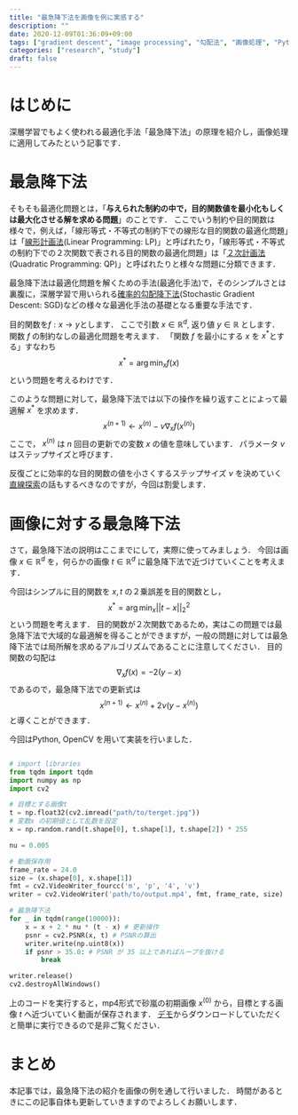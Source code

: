 ```yaml
---
title: "最急降下法を画像を例に実感する"
description: ""
date: 2020-12-09T01:36:09+09:00
tags: ["gradient descent", "image processing", "勾配法", "画像処理", "Python"]
categories: ["research", "study"]
draft: false
---
```

# はじめに
深層学習でもよく使われる最適化手法「最急降下法」の原理を紹介し，画像処理に適用してみたという記事です．

# 最急降下法
そもそも最適化問題とは，「**与えられた制約の中で，目的関数値を最小化もしくは最大化させる解を求める問題**」のことです．
ここでいう制約や目的関数は様々で，例えば，「線形等式・不等式の制約下での線形な目的関数の最適化問題」は「[線形計画法](https://ja.wikipedia.org/wiki/線型計画法)(Linear Programming: LP)」と呼ばれたり，「線形等式・不等式の制約下での２次関数で表される目的関数の最適化問題」は「[２次計画法](https://ja.wikipedia.org/wiki/二次計画法)(Quadratic Programming: QP)」と呼ばれたりと様々な問題に分類できます．

最急降下法は最適化問題を解くための手法(最適化手法)で，そのシンプルさとは裏腹に，深層学習で用いられる[確率的勾配降下法](https://ja.wikipedia.org/wiki/確率的勾配降下法)(Stochastic Gradient Descent: SGD)などの様々な最適化手法の基礎となる重要な手法です．

目的関数を$f:x\rightarrow y$とします．
ここで引数 $x\in\mathbb R^d$, 返り値 $y\in\mathbb R$ とします．
関数 $f$ の制約なしの最適化問題を考えます．
「関数 $f$ を最小にする $x$ を $x^*$とする」すなわち
$$
x^* = \arg\min_x f(x)
$$
という問題を考えるわけです．

このような問題に対して，最急降下法では以下の操作を繰り返すことによって最適解 $x^*$ を求めます．
$$
x^{(n+1)}\leftarrow x^{(n)} - \nu\nabla_x f(x^{(n)})
$$
ここで， $x^{(n)}$ は $n$ 回目の更新での変数 $x$ の値を意味しています．
パラメータ $\nu$ はステップサイズと呼びます．

反復ごとに効率的な目的関数の値を小さくするステップサイズ $\nu$ を決めていく[直線探索](https://ja.wikipedia.org/wiki/直線探索)の話もするべきなのですが，今回は割愛します．

# 画像に対する最急降下法
さて，最急降下法の説明はここまでにして，実際に使ってみましょう．
今回は画像 $x\in\mathbb R^d$ を，何らかの画像 $t\in\mathbb R^d$ に最急降下法で近づけていくことを考えます．

今回はシンプルに目的関数を $x,t$ の２乗誤差を目的関数とし，
$$
x^* = \arg\min_x ||t-x||_2^2
$$
という問題を考えます．
目的関数が２次関数であるため，実はこの問題では最急降下法で大域的な最適解を得ることができますが，一般の問題に対しては最急降下法では局所解を求めるアルゴリズムであることに注意してください．
目的関数の勾配は
$$
\nabla_x f(x) = -2(y-x)
$$
であるので，最急降下法での更新式は
$$
x^{(n+1)}\leftarrow x^{(n)} +2\nu(y-x^{(n)})
$$
と導くことができます．

今回はPython, OpenCV を用いて実装を行いました．

```python

# import libraries
from tqdm import tqdm
import numpy as np
import cv2

# 目標とする画像t
t = np.float32(cv2.imread("path/to/terget.jpg"))
# 変数x の初期値として乱数を設定
x = np.random.rand(t.shape[0], t.shape[1], t.shape[2]) * 255

nu = 0.005

# 動画保存用
frame_rate = 24.0
size = (x.shape[0], x.shape[1])
fmt = cv2.VideoWriter_fourcc('m', 'p', '4', 'v')
writer = cv2.VideoWriter('path/to/output.mp4', fmt, frame_rate, size)

# 最急降下法
for _ in tqdm(range(10000)):
    x = x + 2 * nu * (t - x) # 更新操作
    psnr = cv2.PSNR(x, t) # PSNRの算出
    writer.write(np.uint8(x))
    if psnr > 35.0: # PSNR が 35 以上であればループを抜ける
        break

writer.release()
cv2.destroyAllWindows()
```
上のコードを実行すると，mp4形式で砂嵐の初期画像 $x^{(0)}$ から，目標とする画像 $t$ へ近づいていく動画が保存されます．
[デモ](https://github.com/t0m0ya1997/gradient-descent)からダウンロードしていただくと簡単に実行できるので是非ご覧ください．

# まとめ
本記事では，最急降下法の紹介を画像の例を通して行いました．
時間があるときにこの記事自体も更新していきますのでよろしくお願いします．